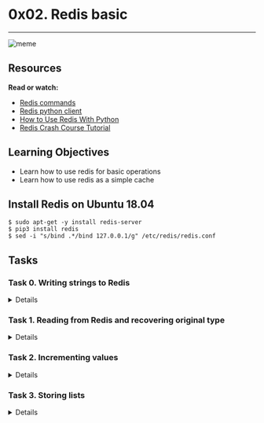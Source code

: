 # 0x02. Redis basic
----
![meme](https://s3.amazonaws.com/alx-intranet.hbtn.io/uploads/medias/2020/1/40eab4627f1bea7dfe5e.png?X-Amz-Algorithm=AWS4-HMAC-SHA256&X-Amz-Credential=AKIARDDGGGOUSBVO6H7D%2F20230719%2Fus-east-1%2Fs3%2Faws4_request&X-Amz-Date=20230719T143712Z&X-Amz-Expires=86400&X-Amz-SignedHeaders=host&X-Amz-Signature=426730ed0a9eadc60ebecebca76ba0d5e261c7f694df981c139421f185e80c22)

## Resources
**Read or watch:**

* [Redis commands](https://redis.io/commands/)
* [Redis python client](https://redis-py.readthedocs.io/en/stable/)
* [How to Use Redis With Python](https://realpython.com/python-redis/)
* [Redis Crash Course Tutorial](https://www.youtube.com/watch?v=Hbt56gFj998)

## Learning Objectives
* Learn how to use redis for basic operations
* Learn how to use redis as a simple cache

## Install Redis on Ubuntu 18.04
```
$ sudo apt-get -y install redis-server
$ pip3 install redis
$ sed -i "s/bind .*/bind 127.0.0.1/g" /etc/redis/redis.conf
```

## Tasks
### Task 0. Writing strings to Redis
<Details>
Create a Cache class. In the __init__ method, store an instance of the Redis client as a private variable named _redis (using redis.Redis()) and flush the instance using flushdb.

Create a store method that takes a data argument and returns a string. The method should generate a random key (e.g. using uuid), store the input data in Redis using the random key and return the key.

Type-annotate store correctly. Remember that data can be a str, bytes, int or float.

```
root@2c462bd13a86:~/alx-backend-storage/0x02-redis_basic# chmod u+x main.py
root@2c462bd13a86:~/alx-backend-storage/0x02-redis_basic# python3 main.py 
a6b2ff5f-3ffc-4cf0-877f-d12ddb6258e3
b'hello'
```
</Details>

### Task 1. Reading from Redis and recovering original type
<Details>
Redis only allows to store string, bytes and numbers (and lists thereof). Whatever you store as single elements, it will be returned as a byte string. Hence if you store "a" as a UTF-8 string, it will be returned as b"a" when retrieved from the server.

In this exercise we will create a get method that take a key string argument and an optional Callable argument named fn. This callable will be used to convert the data back to the desired format.

Remember to conserve the original Redis.get behavior if the key does not exist.

Also, implement 2 new methods: get_str and get_int that will automatically parametrize Cache.get with the correct conversion function.

The following code should not raise:

```
cache = Cache()

TEST_CASES = {
    b"foo": None,
    123: int,
    "bar": lambda d: d.decode("utf-8")
}

for value, fn in TEST_CASES.items():
    key = cache.store(value)
    assert cache.get(key, fn=fn) == value
```

Sample output
```
root@2c462bd13a86:~/alx-backend-storage/0x02-redis_basic# python3 test.py
root@2c462bd13a86:~/alx-backend-storage/0x02-redis_basic# 
```
</Details>

### Task 2. Incrementing values
<Details>
Familiarize yourself with the INCR command and its python equivalent.

In this task, we will implement a system to count how many times methods of the Cache class are called.

Above Cache define a count_calls decorator that takes a single method Callable argument and returns a Callable.

As a key, use the qualified name of method using the __qualname__ dunder method.

Create and return function that increments the count for that key every time the method is called and returns the value returned by the original method.

Remember that the first argument of the wrapped function will be self which is the instance itself, which lets you access the Redis instance.

Protip: when defining a decorator it is useful to use functool.wraps to conserve the original function’s name, docstring, etc. Make sure you use it as described [here.](https://docs.python.org/3.7/library/functools.html#functools.wraps)

Decorate Cache.store with count_calls.

Sample output
```
root@2c462bd13a86:~/alx-backend-storage/0x02-redis_basic# ./main.py
b'1'
b'3'
root@2c462bd13a86:~/alx-backend-storage/0x02-redis_basic# 
root@2c462bd13a86:~/alx-backend-storage/0x02-redis_basic# 
```
</Details>

### Task 3. Storing lists
<Details>
Familiarize yourself with redis commands RPUSH, LPUSH, LRANGE, etc.

In this task, we will define a call_history decorator to store the history of inputs and outputs for a particular function.

Everytime the original function will be called, we will add its input parameters to one list in redis, and store its output into another list.

In call_history, use the decorated function’s qualified name and append ":inputs" and ":outputs" to create input and output list keys, respectively.

call_history has a single parameter named method that is a Callable and returns a Callable.

In the new function that the decorator will return, use rpush to append the input arguments. Remember that Redis can only store strings, bytes and numbers. Therefore, we can simply use str(args) to normalize. We can ignore potential kwargs for now.

Execute the wrapped function to retrieve the output. Store the output using rpush in the "...:outputs" list, then return the output.

Decorate Cache.store with call_history.

Sample output
```
root@2c462bd13a86:~/alx-backend-storage/0x02-redis_basic# python3 main.py
227f1ad8-6076-408e-876d-f4b936a25c13
06d783b8-749d-4607-b1e5-23a01b4b5615
d731960e-d0ba-46a2-9bcc-892f1e2ac19f
inputs: [b"('first',)", b"('secont',)", b"('third',)"]
outputs: [b'227f1ad8-6076-408e-876d-f4b936a25c13', b'06d783b8-749d-4607-b1e5-23a01b4b5615', b'd731960e-d0ba-46a2-9bcc-892f1e2ac19f']
root@2c462bd13a86:~/alx-backend-storage/0x02-redis_basic# 
root@2c462bd13a86:~/alx-backend-storage/0x02-redis_basic# 
```
</Details>